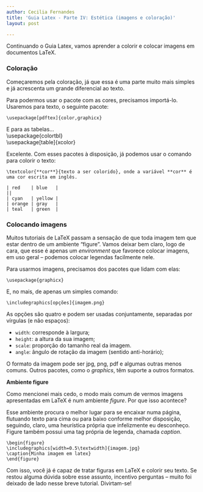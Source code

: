```yaml
---
author: Cecilia Fernandes
title: 'Guia Latex - Parte IV: Estética (imagens e coloração)'
layout: post

---
```

Continuando o Guia Latex, vamos aprender a colorir e colocar imagens em documentos LaTeX.

### Coloração

Começaremos pela coloração, já que essa é uma parte muito mais simples e já acrescenta um grande diferencial ao texto.

Para podermos usar o pacote com as cores, precisamos importá-lo. Usaremos para texto, o seguinte pacote:

	\usepackage[pdftex]{color,graphicx}

E para as tabelas…  
	\usepackage{colortbl}  
	\usepackage[table]{xcolor}

Excelente. Com esses pacotes à disposição, já podemos usar o comando para colorir o texto:

	\textcolor{**cor**}{texto a ser colorido}, onde a variável **cor** é uma cor escrita em inglês.

	| red    | blue   |
	||
	| cyan   | yellow |
	| orange | gray   |
	| teal   | green  |

### Colocando imagens

Muitos tutoriais de LaTeX passam a sensação de que toda imagem tem que estar dentro de um ambiente “figure”. Vamos deixar bem claro, logo de cara, que esse é apenas um *environment* que favorece colocar imagens, em uso geral – podemos colocar legendas facilmente nele.

Para usarmos imagens, precisamos dos pacotes que lidam com elas:  
	
	\usepackage{graphicx}

E, no mais, de apenas um simples comando:

	\includegraphics[opções]{imagem.png}

As opções são quatro e podem ser usadas conjuntamente, separadas por vírgulas (e não espaços):

*   `width`: corresponde à largura;
*   `height`: a altura da sua imagem;
*   `scale`: proporção do tamanho real da imagem.
*   `angle`: ângulo de rotação da imagem (sentido anti-horário);

O formato da imagem pode ser jpg, png, pdf e algumas outras menos comuns. Outros pacotes, como o *graphics*, têm suporte a outros formatos.

**Ambiente figure**

Como mencionei mais cedo, o modo mais comum de vermos imagens apresentadas em LaTeX é num ambiente *figure*. Por que isso acontece?

Esse ambiente procura o melhor lugar para se encaixar numa página, flutuando texto para cima ou para baixo conforme melhor disposição, seguindo, claro, uma heurística própria que infelizmente eu desconheço. Figure também possui uma tag própria de legenda, chamada *caption*.

	\begin{figure}  
	\includegraphics[width=0.5\textwidth]{imagem.jpg}  
	\caption{Minha imagem em latex}  
	\end{figure}

Com isso, você já é capaz de tratar figuras em LaTeX e colorir seu texto. Se restou alguma dúvida sobre esse assunto, incentivo perguntas – muito foi deixado de lado nesse breve tutorial. Divirtam-se! 


